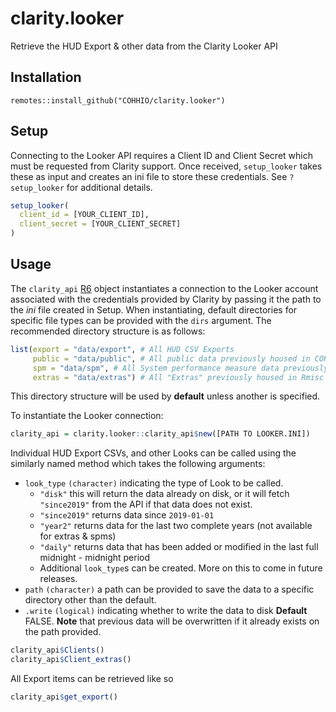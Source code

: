 # clarity.looker
Retrieve the HUD Export & other data from the Clarity Looker API

## Installation
`remotes::install_github("COHHIO/clarity.looker")`

## Setup
Connecting to the Looker API requires a Client ID and Client Secret which must be requested from Clarity support. Once received, `setup_looker` takes these as input and creates an ini file to store these credentials. See `?setup_looker` for additional details.
```r
setup_looker(
  client_id = [YOUR_CLIENT_ID],
  client_secret = [YOUR_CLIENT_SECRET]
)
```

## Usage
The `clarity_api` [R6](https://adv-r.hadley.nz/r6.html) object instantiates a connection to the Looker account associated with the credentials provided by Clarity by passing it the path to the *ini* file created in Setup. 
When instantiating, default directories for specific file types can be provided with the `dirs` argument. 
The  recommended directory structure is as follows:
```r
list(export = "data/export", # All HUD CSV Exports
     public = "data/public", # All public data previously housed in COHHIO_HMIS/public_data
     spm = "data/spm", # All System performance measure data previously housed in COHHIO_HMIS/SPM_data
     extras = "data/extras") # All "Extras" previously housed in Rmisc
```
This directory structure will be used by **default** unless another is specified.

To instantiate the Looker connection:

```r
clarity_api = clarity.looker::clarity_api$new([PATH TO LOOKER.INI])
```

Individual HUD Export CSVs, and other Looks can be called using the similarly named method which takes the following arguments:
  - `look_type` `(character)` indicating the type of Look to be called. 
    - `"disk"` this will return the data already on disk, or it will fetch `"since2019"` from the API if that data does not exist.
    - `"since2019"` returns data since `2019-01-01` 
    - `"year2"` returns data for the last two complete years (not available for extras & spms)
    - `"daily"` returns data that has been added or modified in the last full midnight - midnight period
    - Additional `look_type`s can be created. More on this to come in future releases.
  - `path` `(character)` a path can be provided to save the data to a specific directory other than the default.
  - `.write` `(logical)` indicating whether to write the data to disk **Default** FALSE. **Note** that previous data will be overwritten if it already exists on the path provided.

  
```r
clarity_api$Clients()
clarity_api$Client_extras()
```

All Export items can be retrieved like so
```r
clarity_api$get_export()
```

